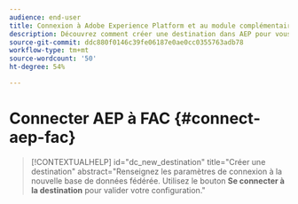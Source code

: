 ```yaml
---
audience: end-user
title: Connexion à Adobe Experience Platform et au module complémentaire de composition d’audiences fédérées Adobe
description: Découvrez comment créer une destination dans AEP pour vous connecter à FAC
source-git-commit: ddc880f0146c39fe06187e0ae0cc0355763adb78
workflow-type: tm+mt
source-wordcount: '50'
ht-degree: 54%

---
```


# Connecter AEP à FAC {#connect-aep-fac}


>[!CONTEXTUALHELP]
>id="dc_new_destination"
>title="Créer une destination"
>abstract="Renseignez les paramètres de connexion à la nouvelle base de données fédérée. Utilisez le bouton **Se connecter à la destination** pour valider votre configuration."


